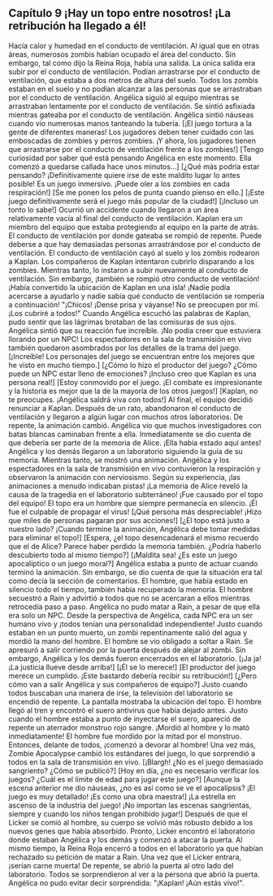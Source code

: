 
## Capítulo 9 ¡Hay un topo entre nosotros! ¡La retribución ha llegado a él!


Hacía calor y humedad en el conducto de ventilación. Al igual que en otras áreas, numerosos zombis habían ocupado el área del conducto.
Sin embargo, tal como dijo la Reina Roja, había una salida.
La única salida era subir por el conducto de ventilación. Podían arrastrarse por el conducto de ventilación, que estaba a dos metros de altura del suelo. Todos los zombis estaban en el suelo y no podían alcanzar a las personas que se arrastraban por el conducto de ventilación.
Angélica siguió al equipo mientras se arrastraban lentamente por el conducto de ventilación. Se sintió asfixiada mientras gateaba por el conducto de ventilación.
Angélica sintió náuseas cuando vio numerosas manos tanteando la tubería.
[¡El juego tortura a la gente de diferentes maneras! Los jugadores deben tener cuidado con las emboscadas de zombies y perros zombies. ¡Y ahora, los jugadores tienen que arrastrarse por el conducto de ventilación frente a los zombies!]
[Tengo curiosidad por saber qué está pensando Angélica en este momento. Ella comenzó a quedarse callada hace unos minutos…]
[¿Qué más podría estar pensando? ¡Definitivamente quiere irse de este maldito lugar lo antes posible! Es un juego inmersivo. ¡Puede oler a los zombies en cada respiración!]
[Se me ponen los pelos de punta cuando pienso en ello.]
[¡Este juego definitivamente será el juego más popular de la ciudad!]
[¡Incluso un tonto lo sabe!]
Ocurrió un accidente cuando llegaron a un área relativamente vacía al final del conducto de ventilación.
Kaplan era un miembro del equipo que estaba protegiendo al equipo en la parte de atrás. El conducto de ventilación por donde gateaba se rompió de repente.
Puede deberse a que hay demasiadas personas arrastrándose por el conducto de ventilación.
El conducto de ventilación cayó al suelo y los zombis rodearon a Kaplan.
Los compañeros de Kaplan intentaron cubrirlo disparando a los zombies. Mientras tanto, lo instaron a subir nuevamente al conducto de ventilación.
Sin embargo, ¡también se rompió otro conducto de ventilación! ¡Había convertido la ubicación de Kaplan en una isla!
¡Nadie podía acercarse a ayudarlo y nadie sabía qué conducto de ventilación se rompería a continuación!
"¡Chicos! ¡Dense prisa y váyanse! No se preocupen por mí. ¡Los cubriré a todos!"
Cuando Angélica escuchó las palabras de Kaplan, pudo sentir que las lágrimas brotaban de las comisuras de sus ojos.
Angélica sintió que su reacción fue increíble. ¡No podía creer que estuviera llorando por un NPC!
Los espectadores en la sala de transmisión en vivo también quedaron asombrados por los detalles de la trama del juego.
[¡Increíble! Los personajes del juego se encuentran entre los mejores que he visto en mucho tiempo.]
[¿Cómo lo hizo el productor del juego? ¿Cómo puede un NPC estar lleno de emociones? ¡Incluso creo que Kaplan es una persona real!]
[Estoy conmovido por el juego. ¡El combate es impresionante y la historia es mejor que la de la mayoría de los otros juegos!]
[Kaplan, no te preocupes. ¡Angélica saldrá viva con todos!]
Al final, el equipo decidió renunciar a Kaplan. Después de un rato, abandonaron el conducto de ventilación y llegaron a algún lugar con muchos otros laboratorios.
De repente, la animación cambió. Angélica vio que muchos investigadores con batas blancas caminaban frente a ella.
Inmediatamente se dio cuenta de que debería ser parte de la memoria de Alice. ¡Ella había estado aquí antes!
Angélica y los demás llegaron a un laboratorio siguiendo la guía de su memoria.
Mientras tanto, se mostró una animación. Angélica y los espectadores en la sala de transmisión en vivo contuvieron la respiración y observaron la animación con nerviosismo.
Según su experiencia, ¡las animaciones a menudo indicaban pistas!
¡La memoria de Alice reveló la causa de la tragedia en el laboratorio subterráneo!
¡Fue causado por el topo del equipo!
El topo era un hombre que siempre permanecía en silencio. ¡Él fue el culpable de propagar el virus!
[¡Qué persona más despreciable! ¡Hizo que miles de personas pagaran por sus acciones!]
[¿El topo está justo a nuestro lado? ¡Cuando termine la animación, Angélica debe tomar medidas para eliminar el topo!]
[Espera, ¿el topo desencadenará el mismo recuerdo que el de Alice? Parece haber perdido la memoria también. ¿Podría haberlo descubierto todo al mismo tiempo?]
[¡Maldita sea! ¿Es este un juego apocalíptico o un juego moral?]
Angélica estaba a punto de actuar cuando terminó la animación. Sin embargo, se dio cuenta de que la situación era tal como decía la sección de comentarios. El hombre, que había estado en silencio todo el tiempo, también había recuperado la memoria.
El hombre secuestró a Rain y advirtió a todos que no se acercaran a ellos mientras retrocedía paso a paso.
Angélica no pudo matar a Rain, a pesar de que ella era solo un NPC.
Desde la perspectiva de Angélica, cada NPC era un ser humano vivo y ¡todos tenían una personalidad independiente!
Justo cuando estaban en un punto muerto, un zombi repentinamente salió del agua y mordió la mano del hombre.
El hombre se vio obligado a soltar a Rain. Se apresuró a salir corriendo por la puerta después de alejar al zombi. Sin embargo, Angélica y los demás fueron encerrados en el laboratorio.
[¡Ja ja! ¡La justicia llueve desde arriba!]
[¡Él se lo merece!]
[El productor del juego merece un cumplido. ¡Este bastardo debería recibir su retribución!]
[¿Pero cómo van a salir Angélica y sus compañeros de equipo?]
Justo cuando todos buscaban una manera de irse, la televisión del laboratorio se encendió de repente.
La pantalla mostraba la ubicación del topo. El hombre llegó al tren y encontró el suero antivirus que había dejado antes.
Justo cuando el hombre estaba a punto de inyectarse el suero, apareció de repente un aterrador monstruo rojo sangre.
¡Mordió al hombre y lo mató inmediatamente!
El hombre fue mordido por la mitad por el monstruo. Entonces, delante de todos, ¡comenzó a devorar al hombre!
Una vez más, Zombie Apocalypse cambió los estándares del juego, lo que sorprendió a todos en la sala de transmisión en vivo.
[¡Blargh! ¿No es el juego demasiado sangriento? ¿Cómo se publicó?]
[Hoy en día, ¿no es necesario verificar los juegos? ¿Cuál es el límite de edad para jugar este juego?]
[Aunque la escena anterior me dio náuseas, ¿no es así como se ve el apocalipsis? ¡El juego es muy detallado! ¡Es como una obra maestra!]
¡La estrella en ascenso de la industria del juego! ¡No importan las escenas sangrientas, siempre y cuando los niños tengan prohibido jugar!]
Después de que el Licker se comió al hombre, su cuerpo se volvió más robusto debido a los nuevos genes que había absorbido.
Pronto, Licker encontró el laboratorio donde estaban Angélica y los demás y comenzó a atacar la puerta.
Al mismo tiempo, la Reina Roja encerró a todos en el laboratorio ya que habían rechazado su petición de matar a Rain.
Una vez que el Licker entrara, ¡serían carne muerta!
De repente, se abrió la puerta al otro lado del laboratorio.
Todos se sorprendieron al ver a la persona que abrió la puerta.
Angélica no pudo evitar decir sorprendida: "¡Kaplan! ¡Aún estás vivo!".

